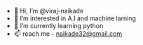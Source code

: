 - 👋 Hi, I’m @viraj-naikade
- 👀 I’m interested in A.I and machine larning
- 🌱 I’m currently learning python 
- 📫 reach me - naikade32@gmail.com


<!---
viraj-naikade/viraj-naikade is a ✨ special ✨ repository because its `README.md` (this file) appears on your GitHub profile.
You can click the Preview link to take a look at your changes.
--->
